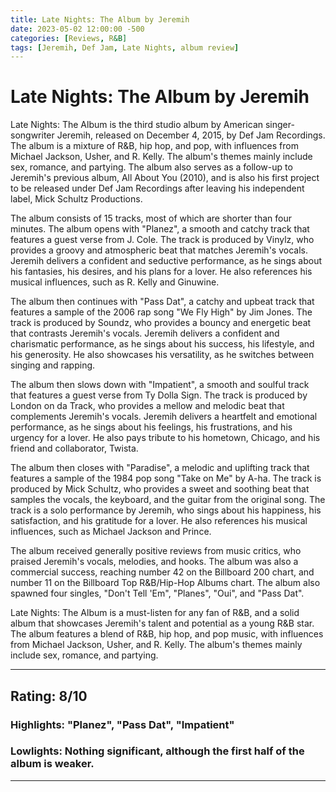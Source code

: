 ```yaml
---
title: Late Nights: The Album by Jeremih
date: 2023-05-02 12:00:00 -500
categories: [Reviews, R&B]
tags: [Jeremih, Def Jam, Late Nights, album review]
---
```


# Late Nights: The Album by Jeremih

Late Nights: The Album is the third studio album by American singer-songwriter Jeremih, released on December 4, 2015, by Def Jam Recordings. The album is a mixture of R&B, hip hop, and pop, with influences from Michael Jackson, Usher, and R. Kelly. The album's themes mainly include sex, romance, and partying. The album also serves as a follow-up to Jeremih's previous album, All About You (2010), and is also his first project to be released under Def Jam Recordings after leaving his independent label, Mick Schultz Productions.

The album consists of 15 tracks, most of which are shorter than four minutes. The album opens with "Planez", a smooth and catchy track that features a guest verse from J. Cole. The track is produced by Vinylz, who provides a groovy and atmospheric beat that matches Jeremih's vocals. Jeremih delivers a confident and seductive performance, as he sings about his fantasies, his desires, and his plans for a lover. He also references his musical influences, such as R. Kelly and Ginuwine.

The album then continues with "Pass Dat", a catchy and upbeat track that features a sample of the 2006 rap song "We Fly High" by Jim Jones. The track is produced by Soundz, who provides a bouncy and energetic beat that contrasts Jeremih's vocals. Jeremih delivers a confident and charismatic performance, as he sings about his success, his lifestyle, and his generosity. He also showcases his versatility, as he switches between singing and rapping.

The album then slows down with "Impatient", a smooth and soulful track that features a guest verse from Ty Dolla Sign. The track is produced by London on da Track, who provides a mellow and melodic beat that complements Jeremih's vocals. Jeremih delivers a heartfelt and emotional performance, as he sings about his feelings, his frustrations, and his urgency for a lover. He also pays tribute to his hometown, Chicago, and his friend and collaborator, Twista.

The album then closes with "Paradise", a melodic and uplifting track that features a sample of the 1984 pop song "Take on Me" by A-ha. The track is produced by Mick Schultz, who provides a sweet and soothing beat that samples the vocals, the keyboard, and the guitar from the original song. The track is a solo performance by Jeremih, who sings about his happiness, his satisfaction, and his gratitude for a lover. He also references his musical influences, such as Michael Jackson and Prince.

The album received generally positive reviews from music critics, who praised Jeremih's vocals, melodies, and hooks. The album was also a commercial success, reaching number 42 on the Billboard 200 chart, and number 11 on the Billboard Top R&B/Hip-Hop Albums chart. The album also spawned four singles, "Don't Tell 'Em", "Planes", "Oui", and "Pass Dat".

Late Nights: The Album is a must-listen for any fan of R&B, and a solid album that showcases Jeremih's talent and potential as a young R&B star. The album features a blend of R&B, hip hop, and pop music, with influences from Michael Jackson, Usher, and R. Kelly. The album's themes mainly include sex, romance, and partying.

---

## Rating: 8/10

### Highlights: "Planez", "Pass Dat", "Impatient"

### Lowlights: Nothing significant, although the first half of the album is weaker.

---
